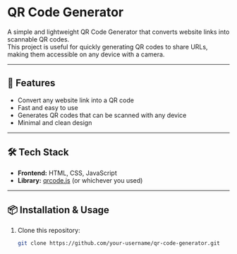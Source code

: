 # QR Code Generator

A simple and lightweight QR Code Generator that converts website links into scannable QR codes.  
This project is useful for quickly generating QR codes to share URLs, making them accessible on any device with a camera.

---

## 🚀 Features
- Convert any website link into a QR code  
- Fast and easy to use  
- Generates QR codes that can be scanned with any device  
- Minimal and clean design  

---

## 🛠️ Tech Stack
- **Frontend:** HTML, CSS, JavaScript  
- **Library:** [qrcode.js](https://github.com/davidshimjs/qrcodejs) (or whichever you used)  

---

## 📦 Installation & Usage
1. Clone this repository:
   ```bash
   git clone https://github.com/your-username/qr-code-generator.git
